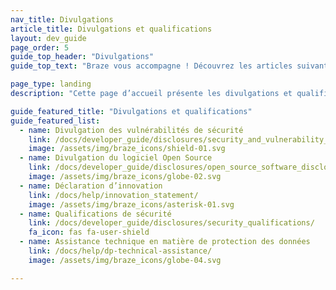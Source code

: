 ```yaml
---
nav_title: Divulgations
article_title: Divulgations et qualifications
layout: dev_guide
page_order: 5
guide_top_header: "Divulgations"
guide_top_text: "Braze vous accompagne ! Découvrez les articles suivants !"

page_type: landing
description: "Cette page d’accueil présente les divulgations et qualifications de Braze."

guide_featured_title: "Divulgations et qualifications"
guide_featured_list:
  - name: Divulgation des vulnérabilités de sécurité
    link: /docs/developer_guide/disclosures/security_and_vulnerability_disclosure/
    image: /assets/img/braze_icons/shield-01.svg
  - name: Divulgation du logiciel Open Source
    link: /docs/developer_guide/disclosures/open_source_software_disclosure/
    image: /assets/img/braze_icons/globe-02.svg
  - name: Déclaration d’innovation
    link: /docs/help/innovation_statement/
    image: /assets/img/braze_icons/asterisk-01.svg
  - name: Qualifications de sécurité
    link: /docs/developer_guide/disclosures/security_qualifications/
    fa_icon: fas fa-user-shield
  - name: Assistance technique en matière de protection des données
    link: /docs/help/dp-technical-assistance/
    image: /assets/img/braze_icons/globe-04.svg

---
```

